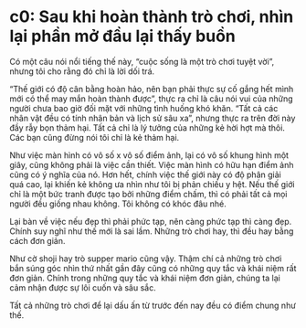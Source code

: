 # c0: Sau khi hoàn thành trò chơi, nhìn lại phần mở đầu lại thấy buồn
Có một câu nói <copy-paste> nổi tiếng thế này, “cuộc sống là một trò chơi tuyệt vời”, nhưng tôi cho rằng đó chỉ là lời dối trá.

“Thế giới có độ cân bằng hoàn hảo, nên bạn phải thực sự cố gắng hết mình mới có thể may mắn hoàn thành được”, thực ra chỉ là câu nói vui của những người chưa bao giờ đối mặt với những tình huống khó khăn. “Tất cả các nhân vật đều có tính nhân bản và lịch sử sâu xa”, nhưng thực ra trên đời này đầy rẫy bọn thảm hại. Tất cả chỉ là lý tưởng của những kẻ hời hợt mà thôi. Các bạn cũng đừng nói tôi chỉ là kẻ thảm hại.

Như việc màn hình có vô số x vô số điểm ảnh, lại có vô số khung hình một giây, cũng không phải là việc cần thiết. Việc màn hình có hữu hạn điểm ảnh cũng có ý nghĩa của nó. Hơn hết, chính việc thế giới này có độ phân giải quá cao, lại khiến kẻ không ưa nhìn như tôi bị phản chiếu y hệt. Nếu thế giới chỉ là một bức tranh được tạo bởi những điểm chấm, thì có phải tất cả mọi người đều giống nhau không. Tôi không có khóc đâu nhé.

Lại bàn về việc nếu đẹp thì phải phức tạp, nên càng phức tạp thì càng đẹp. Chính suy nghĩ như thế mới là sai lầm. Những trò chơi hay, thì đều hay bằng cách đơn giản.

Như cờ shoji hay trò supper mario cũng vậy. Thậm chí cả những trò chơi bắn súng góc nhìn thứ nhất gần đây cũng có những quy tắc và khái niệm rất đơn giản. Chính trong những quy tắc và khái niệm đơn giản, chúng ta lại cảm nhận được sự lôi cuốn và sâu sắc.

Tất cả những trò chơi để lại dấu ấn từ trước đến nay đều có điểm chung như thế.